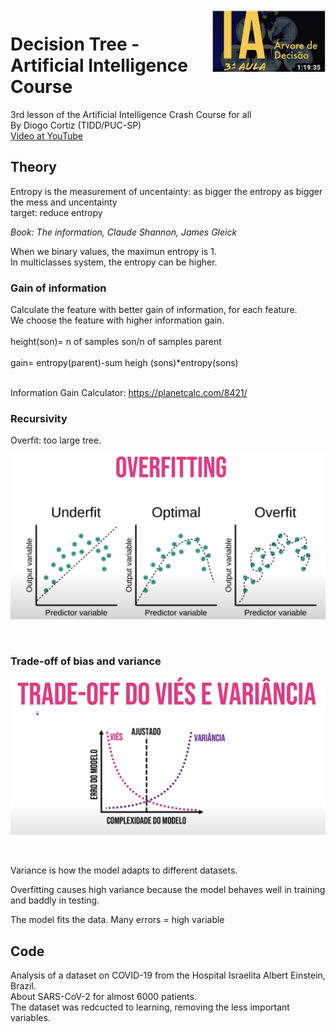<img align="right"  height="100" src="images/lesson3.png">

# Decision Tree - Artificial Intelligence Course
3rd lesson of the Artificial Intelligence Crash Course for all<BR/>
By Diogo Cortiz (TIDD/PUC-SP)<BR/>
[Video at YouTube](https://www.youtube.com/watch?v=ecYpXd4WREk&t=3376s) <BR/>

## Theory
Entropy is the measurement of uncentainty:
as bigger the entropy as bigger the mess and uncentainty<BR/>
target: reduce entropy<BR/>

_Book: The information, Claude Shannon, James Gleick_<BR/>

When we binary values, the maximun entropy is 1.<BR/> In multiclasses system, the entropy can be higher.<BR/>

### Gain of information

Calculate the feature with better gain of information, for each feature.<BR/>
We choose the feature with higher information gain.<BR/><BR/>
height(son)= n of samples son/n of samples parent<BR/><BR/>
gain= entropy(parent)-sum heigh (sons)*entropy(sons)<BR/><BR/>

Information Gain Calculator: https://planetcalc.com/8421/<BR/>

### Recursivity

Overfit: too large tree.<BR/>

<p align="center">
<img src = "../images/overfitting.png"  width=600> 
<p> <br/> 

### Trade-off of bias and variance

<p align="center">
<img src = "../images/bias-variance.png" width=600>  
<p><br/> 

Variance is how the model adapts to different datasets. <BR/>

Overfitting causes high variance because the model behaves well in training and baddly in testing.<BR/>

The model fits the data. Many errors = high variable<BR/>

## Code
Analysis of a dataset on COVID-19 from the Hospital Israelita Albert Einstein, Brazil.<BR/>
About SARS-CoV-2 for almost 6000 patients.<BR/>
The dataset was redcucted to learning, removing the less important variables.<BR/>

